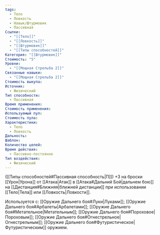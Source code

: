 ```yaml
---
tags:
  - Тело
  - Ловкость
  - Навык/Штурмовик
  - Пассивная
Ссылки:
  - "[[Тело]]"
  - "[[Ловкость]]"
  - "[[Штурмовик]]"
  - "[[Типы способностей]]"
Категория: "[[Штурмовик]]"
Стоимость: "5"
Уровни:
  - "[[Мощная Стрельба 2]]"
Связанные навыки:
  - "[[Мощная Стрельба 2]]"
Стоимость выкупа: 
Источник:
  - Физический
Тип способности:
  - Пассивная
Время применения: 
Стоимость применения: 
Используемый пул: 
Стоимость пула: 
Характеристики:
  - Тело
  - Ловкость
Дальность: 
Шаблон: 
Количество целей: 
Время действия:
  - Пассивно-постоянно
Тип воздействия:
  - Физический
---
```

([[Типы способностей#Пассивная способность|П]]) +3 на броски  [[Урон|Урона]] от [[Атака|Атак]] в [[Атака#Дальний Бой|дальнем бою]] на [[Дистанция#Ближняя|ближней дистанции]] при использовании [[Тело|Тела]] или [[Ловкость|Ловкости]].

Используется с: [[Оружие Дальнего боя#Луки|Луками]]; [[Оружие Дальнего боя#Арбалеты|Арбалетами]]; [[Оружие Дальнего боя#Метательное|Метательным]]; [[Оружие Дальнего боя#Пороховое|Пороховым]]; [[Оружие Дальнего боя#Огнестрельное|Огнестрельным]]; [[Оружие Дальнего боя#Футуристическое|Футуристическим]] оружием.
